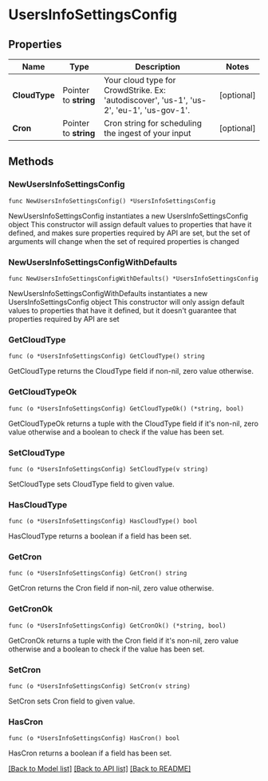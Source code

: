 # UsersInfoSettingsConfig

## Properties

Name | Type | Description | Notes
------------ | ------------- | ------------- | -------------
**CloudType** | Pointer to **string** | Your cloud type for CrowdStrike. Ex: &#39;autodiscover&#39;, &#39;us-1&#39;, &#39;us-2&#39;, &#39;eu-1&#39;, &#39;us-gov-1&#39;. | [optional] 
**Cron** | Pointer to **string** | Cron string for scheduling the ingest of your input | [optional] 

## Methods

### NewUsersInfoSettingsConfig

`func NewUsersInfoSettingsConfig() *UsersInfoSettingsConfig`

NewUsersInfoSettingsConfig instantiates a new UsersInfoSettingsConfig object
This constructor will assign default values to properties that have it defined,
and makes sure properties required by API are set, but the set of arguments
will change when the set of required properties is changed

### NewUsersInfoSettingsConfigWithDefaults

`func NewUsersInfoSettingsConfigWithDefaults() *UsersInfoSettingsConfig`

NewUsersInfoSettingsConfigWithDefaults instantiates a new UsersInfoSettingsConfig object
This constructor will only assign default values to properties that have it defined,
but it doesn't guarantee that properties required by API are set

### GetCloudType

`func (o *UsersInfoSettingsConfig) GetCloudType() string`

GetCloudType returns the CloudType field if non-nil, zero value otherwise.

### GetCloudTypeOk

`func (o *UsersInfoSettingsConfig) GetCloudTypeOk() (*string, bool)`

GetCloudTypeOk returns a tuple with the CloudType field if it's non-nil, zero value otherwise
and a boolean to check if the value has been set.

### SetCloudType

`func (o *UsersInfoSettingsConfig) SetCloudType(v string)`

SetCloudType sets CloudType field to given value.

### HasCloudType

`func (o *UsersInfoSettingsConfig) HasCloudType() bool`

HasCloudType returns a boolean if a field has been set.

### GetCron

`func (o *UsersInfoSettingsConfig) GetCron() string`

GetCron returns the Cron field if non-nil, zero value otherwise.

### GetCronOk

`func (o *UsersInfoSettingsConfig) GetCronOk() (*string, bool)`

GetCronOk returns a tuple with the Cron field if it's non-nil, zero value otherwise
and a boolean to check if the value has been set.

### SetCron

`func (o *UsersInfoSettingsConfig) SetCron(v string)`

SetCron sets Cron field to given value.

### HasCron

`func (o *UsersInfoSettingsConfig) HasCron() bool`

HasCron returns a boolean if a field has been set.


[[Back to Model list]](../README.md#documentation-for-models) [[Back to API list]](../README.md#documentation-for-api-endpoints) [[Back to README]](../README.md)


